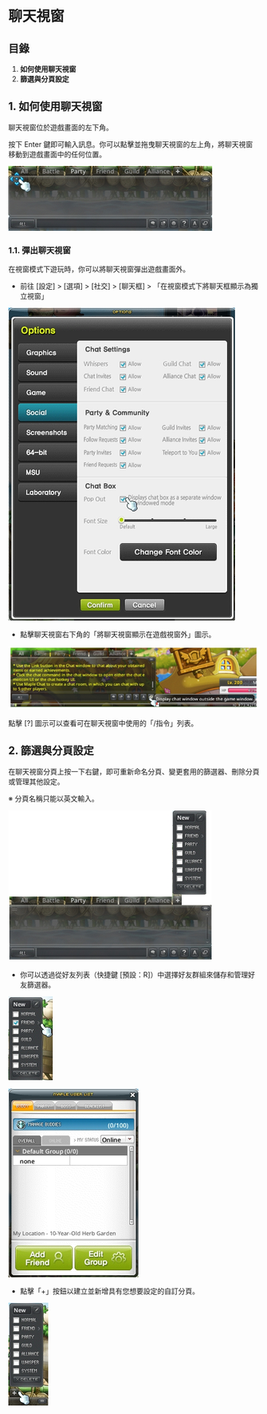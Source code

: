 # 聊天視窗
## 目錄
1.  **如何使用聊天視窗**
2.  **篩選與分頁設定**
## 1. 如何使用聊天視窗

聊天視窗位於遊戲畫面的左下角。

按下 Enter 鍵即可輸入訊息。你可以點擊並拖曳聊天視窗的左上角，將聊天視窗移動到遊戲畫面中的任何位置。

![](/images/msn-101/beginners-guide/friends-and-guild/image_1747236375753_741.png)

### 1.1. 彈出聊天視窗

在視窗模式下遊玩時，你可以將聊天視窗彈出遊戲畫面外。

*   前往 \[設定\] > \[選項\] > \[社交\] > \[聊天框\] > 「在視窗模式下將聊天框顯示為獨立視窗」

![](/images/msn-101/beginners-guide/friends-and-guild/image_1747236375753_74.png)

*   點擊聊天視窗右下角的「將聊天視窗顯示在遊戲視窗外」圖示。

![](/images/msn-101/beginners-guide/friends-and-guild/image_1747236375753_294.png)

點擊 \[?\] 圖示可以查看可在聊天視窗中使用的「/指令」列表。

## 2. 篩選與分頁設定

在聊天視窗分頁上按一下右鍵，即可重新命名分頁、變更套用的篩選器、刪除分頁或管理其他設定。

※ 分頁名稱只能以英文輸入。

![](/images/msn-101/beginners-guide/friends-and-guild/image_1747236375753_795.png)

*   你可以透過從好友列表（快捷鍵 \[預設：R\]）中選擇好友群組來儲存和管理好友篩選器。

![](/images/msn-101/beginners-guide/friends-and-guild/image_1747236375753_471.png)

![](/images/msn-101/beginners-guide/friends-and-guild/image_1747236375753_301.png)

*   點擊「+」按鈕以建立並新增具有您想要設定的自訂分頁。

![](/images/msn-101/beginners-guide/friends-and-guild/image_1747236375753_887.png)